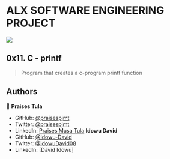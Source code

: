 # ALX SOFTWARE ENGINEERING PROJECT

<img src="https://th.bing.com/th/id/R.37b92939eba21ad602e2099159350839?rik=k9PzRZks8Tco9w&pid=ImgRaw&r=0">

## 0x11. C - printf

> Program that creates a c-program printf function

## Authors

👤 **Praises Tula**

- GitHub: [@praisespjmt](https://github.com/PraisesPJMT)
- Twitter: [@praisespjmt](https://twitter.com/PraisesPJMT)
- LinkedIn: [Praises Musa Tula](https://www.linkedin.com/in/praises-tula-9233aa76)
  **Idowu David**
- GitHub: [@Idowu-David](https://github.com/Idowu-David)
- Twitter: [@IdowuDavid08](htps://twitter.com/IdowuDavid08)
- LinkedIn: [David Idowu]

